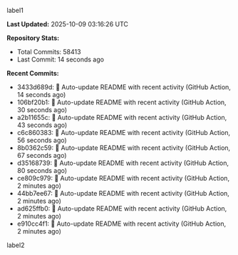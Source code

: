 
label1 
<!-- ACTIVITY_START -->
**Last Updated:** 2025-10-09 03:16:26 UTC

**Repository Stats:**
- Total Commits: 58413
- Last Commit: 14 seconds ago

**Recent Commits:**
- 3433d689d: 🤖 Auto-update README with recent activity (GitHub Action, 14 seconds ago)
- 106bf20b1: 🤖 Auto-update README with recent activity (GitHub Action, 30 seconds ago)
- a2b11655c: 🤖 Auto-update README with recent activity (GitHub Action, 43 seconds ago)
- c6c860383: 🤖 Auto-update README with recent activity (GitHub Action, 56 seconds ago)
- 8b0362c59: 🤖 Auto-update README with recent activity (GitHub Action, 67 seconds ago)
- d35168739: 🤖 Auto-update README with recent activity (GitHub Action, 80 seconds ago)
- ce809c979: 🤖 Auto-update README with recent activity (GitHub Action, 2 minutes ago)
- 44bb7ee67: 🤖 Auto-update README with recent activity (GitHub Action, 2 minutes ago)
- ad625ffb0: 🤖 Auto-update README with recent activity (GitHub Action, 2 minutes ago)
- e910cc4f1: 🤖 Auto-update README with recent activity (GitHub Action, 2 minutes ago)
<!-- ACTIVITY_END -->

label2
